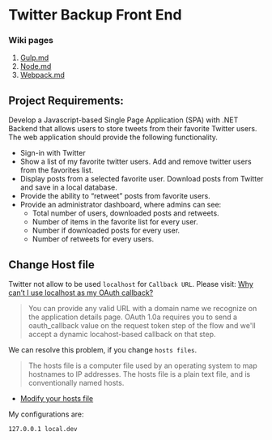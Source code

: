 # Twitter Backup Front End

### Wiki pages
  1. [Gulp.md](Wiki/Gulp.md)
  1. [Node.md](Wiki/Node.md)
  1. [Webpack.md](Wiki/Webpack.md)

## Project Requirements:

Develop a Javascript-based Single Page Application (SPA) with .NET Backend  that allows users to store tweets from their favorite Twitter users. The web application should provide the following functionality.

- Sign-in with Twitter
- Show a list of my favorite twitter users. Add and remove twitter users from the favorites list.
- Display posts from a selected favorite user. Download posts from Twitter and save in a local database.
- Provide the ability to “retweet” posts from favorite users.
- Provide an administrator dashboard, where admins can see:
  - Total number of users, downloaded posts and retweets.
  - Number of items in the favorite list for every user.
  - Number if downloaded posts for every user.
  - Number of retweets for every users.

## Change Host file

Twitter not allow to be used `localhost` for `Callback URL`. Please visit: [Why can’t I use localhost as my OAuth callback?](https://twittercommunity.com/t/why-cant-i-use-localhost-as-my-oauth-callback/708)

> You can provide any valid URL with a domain name we recognize on the application details page. OAuth 1.0a requires you to send a oauth_callback value on the request token step of the flow and we'll accept a dynamic locahost-based callback on that step.

We can resolve this problem, if you change `hosts files`.

> The hosts file is a computer file used by an operating system to map hostnames to IP addresses. The hosts file is a plain text file, and is conventionally named hosts.

- [Modify your hosts file](http://www.rackspace.com/knowledge_center/article/modify-your-hosts-file)

My configurations are:

```bash
127.0.0.1 local.dev
```
